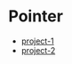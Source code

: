 # Pointer

+ [project-1][1]
+ [project-2][2]

[1]: https://mengyi-qian.github.io/pointer/project-1/
[2]: https://mengyi-qian.github.io/pointer/project-2/
